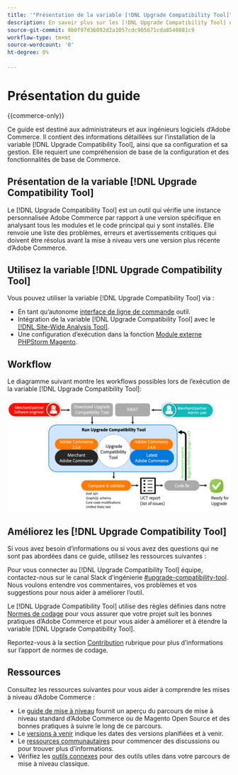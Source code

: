 ```yaml
---
title: '"Présentation de la variable [!DNL Upgrade Compatibility Tool]"'
description: En savoir plus sur les [!DNL Upgrade Compatibility Tool] et comment cela peut vous aider dans votre projet Adobe Commerce.
source-git-commit: 9b0f97d36092d2a1057cdc905671cda8540881c9
workflow-type: tm+mt
source-wordcount: '0'
ht-degree: 0%

---
```



# Présentation du guide

{{commerce-only}}

Ce guide est destiné aux administrateurs et aux ingénieurs logiciels d’Adobe Commerce. Il contient des informations détaillées sur l’installation de la variable [!DNL Upgrade Compatibility Tool], ainsi que sa configuration et sa gestion. Elle requiert une compréhension de base de la configuration et des fonctionnalités de base de Commerce.

## Présentation de la variable [!DNL Upgrade Compatibility Tool]

Le [!DNL Upgrade Compatibility Tool] est un outil qui vérifie une instance personnalisée Adobe Commerce par rapport à une version spécifique en analysant tous les modules et le code principal qui y sont installés. Elle renvoie une liste des problèmes, erreurs et avertissements critiques qui doivent être résolus avant la mise à niveau vers une version plus récente d’Adobe Commerce.

## Utilisez la variable [!DNL Upgrade Compatibility Tool]

Vous pouvez utiliser la variable [!DNL Upgrade Compatibility Tool] via :

- En tant qu’autonome [interface de ligne de commande](../upgrade-compatibility-tool/run.md) outil.
- Intégration de la variable [!DNL Upgrade Compatibility Tool] avec le [[!DNL Site-Wide Analysis Tool]](../upgrade-compatibility-tool/integrate-analysis-tool.md).
- Une configuration d’exécution dans la fonction [Module externe PHPStorm Magento](../upgrade-compatibility-tool/run-configuration-phpstorm-plugin.md).

## Workflow

Le diagramme suivant montre les workflows possibles lors de l’exécution de la variable [!DNL Upgrade Compatibility Tool]:

![[!DNL Upgrade Compatibility Tool] Diagramme](../../assets/upgrade-guide/uct-diagram-v5.png)

## Améliorez les [!DNL Upgrade Compatibility Tool]

Si vous avez besoin d’informations ou si vous avez des questions qui ne sont pas abordées dans ce guide, utilisez les ressources suivantes :

Pour vous connecter au [!DNL Upgrade Compatibility Tool] équipe, contactez-nous sur le canal Slack d’ingénierie [#upgrade-compatibility-tool](https://magentocommeng.slack.com/archives/C019Y143U9F). Nous voulons entendre vos commentaires, vos problèmes et vos suggestions pour nous aider à améliorer l’outil.

Le [!DNL Upgrade Compatibility Tool] utilise des règles définies dans notre [Normes de codage](https://devdocs.magento.com/guides/v2.4/coding-standards/bk-coding-standards.html) pour vous assurer que votre projet suit les bonnes pratiques d’Adobe Commerce et pour vous aider à améliorer et à étendre la variable [!DNL Upgrade Compatibility Tool].

Reportez-vous à la section [Contribution](https://devdocs.magento.com/guides/v2.4/coding-standards/contributing.html) rubrique pour plus d’informations sur l’apport de normes de codage.

## Ressources

Consultez les ressources suivantes pour vous aider à comprendre les mises à niveau d’Adobe Commerce :

- Le [guide de mise à niveau](https://experienceleague.adobe.com/docs/commerce-operations/upgrade-guide/overview.html) fournit un aperçu du parcours de mise à niveau standard d’Adobe Commerce ou de Magento Open Source et des bonnes pratiques à suivre le long de ce parcours.
- Le [versions à venir](https://devdocs.magento.com/release/) indique les dates des versions planifiées et à venir.
- Le [ressources communautaires](https://developer.adobe.com/commerce/contributor/community/) pour commencer des discussions ou pour trouver plus d’informations.
- Vérifiez les [outils connexes](../upgrade-compatibility-tool/related-tools.md) pour des outils utiles dans votre parcours de mise à niveau classique.
